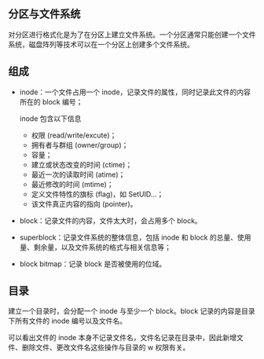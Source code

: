 ## 分区与文件系统

对分区进行格式化是为了在分区上建立文件系统。一个分区通常只能创建一个文件系统，磁盘阵列等技术可以在一个分区上创建多个文件系统。

## 组成

- inode：一个文件占用一个 inode，记录文件的属性，同时记录此文件的内容所在的 block 编号；

  inode 包含以下信息

  - 权限 (read/write/excute)；
  - 拥有者与群组 (owner/group)；
  - 容量；
  - 建立或状态改变的时间 (ctime)；
  - 最近一次的读取时间 (atime)；
  - 最近修改的时间 (mtime)；
  - 定义文件特性的旗标 (flag)，如 SetUID...；
  - 该文件真正内容的指向 (pointer)。

- block：记录文件的内容，文件太大时，会占用多个 block。

- superblock：记录文件系统的整体信息，包括 inode 和 block 的总量、使用量、剩余量，以及文件系统的格式与相关信息等；
- block bitmap：记录 block 是否被使用的位域。

## 目录

建立一个目录时，会分配一个 inode 与至少一个 block。block 记录的内容是目录下所有文件的 inode 编号以及文件名。

可以看出文件的 inode 本身不记录文件名，文件名记录在目录中，因此新增文件、删除文件、更改文件名这些操作与目录的 w 权限有关。